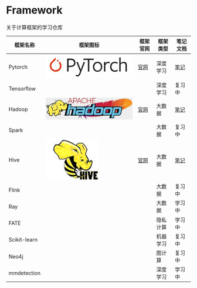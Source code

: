 # Framework
关于计算框架的学习仓库

| 框架名称     | 框架图标                | 框架官网                           | 框架类型 | 笔记文档          |
| ------------ | ----------------------- | ---------------------------------- | -------- | ----------------- |
| Pytorch      | ![](./pics/pytorch.jpg) | [官网](https://pytorch.org/)       | 深度学习 | [笔记](./pytorch) |
| Tensorflow   |                         |                                    | 深度学习 | 复习中            |
| Hadoop       | ![](./pics/hadoop.jpg)  | [官网](https://hadoop.apache.org/) | 大数据   | [笔记](./hadoop)  |
| Spark        |                         |                                    | 大数据   | 复习中            |
| Hive         | ![](./pics/hive.png)    | [官网](https://hive.apache.org/)   | 大数据   | [笔记](./hive)    |
| Flink        |                         |                                    | 大数据   | 复习中            |
| Ray          |                         |                                    | 大数据   | 学习中            |
| FATE         |                         |                                    | 隐私计算 | 学习中            |
| Scikit-learn |                         |                                    | 机器学习 | 复习中            |
| Neo4j        |                         |                                    | 图计算   | 复习中            |
| mmdetection  |                         |                                    | 深度学习 | 学习中            |

